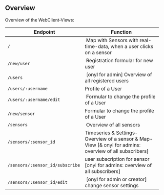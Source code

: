 ## Overview

Overview of the WebClient-Views:

| Endpoint | Function |
|----------|----------|
| `/` | Map with Sensors with real-time-data, when a user clicks on a sensor |
| `/new/user` | Registration formular for new user |
| `/users` | [onyl for admin] Overview of all registered users |
| `/users/:username` | Profile of a User |
| `/users/:username/edit` | Formular to change the profile of a User |
| `/new/sensor` | Formular to change the profile of a User |
| `/sensors` | Overview of all sensors |
| `/sensors/:sensor_id` | Timeseries & Settings-Overview of a sensor & Map-View [& onyl for admins: overview of all subscribers] |
| `/sensors/:sensor_id/subscribe` | user subscription for sensor [onyl for admins: overview of all subscribers] |
| `/sensors/:sensor_id/edit` | [onyl for admin or creator] change sensor settings |
